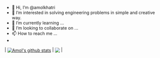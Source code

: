 - 👋 Hi, I’m @amolkhatri
- 👀 I’m interested in solving engineering problems in simple and creative way.
- 🌱 I’m currently learning ...
- 💞️ I’m looking to collaborate on ...
- 📫 How to reach me ...
- 
| <a href="https://github.com/anuraghazra/github-readme-stats"><img align="center" src="https://github-readme-stats.vercel.app/api?username=amolkhatri&show_icons=true&include_all_commits=true&theme=buefy&hide_border=true" alt="Amol's github stats" /></a> | <a href="https://github.com/anuraghazra/github-readme-stats"><img align="center" src="https://github-readme-stats.vercel.app/api/top-langs/?username=amolkhatri&layout=compact&theme=buefy&hide_border=true" /></a> |
<!---
amolkhatri/amolkhatri is a ✨ special ✨ repository because its `README.md` (this file) appears on your GitHub profile.
You can click the Preview link to take a look at your changes.
--->
